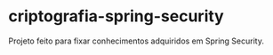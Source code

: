 # criptografia-spring-security
Projeto feito para fixar conhecimentos adquiridos em Spring Security.
